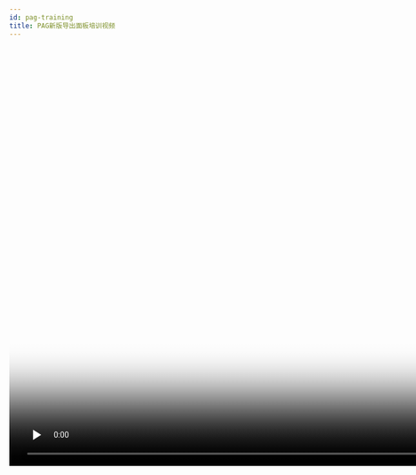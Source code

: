 ```yaml
---
id: pag-training
title: PAG新版导出面板培训视频
---
```


<video id="video" controls="" preload="none" width="1512" height="756" poster="/img/training_2.png">
   <source id="mp4" src="/video/training_2.mp4" type="video/mp4">
</video>